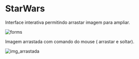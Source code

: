 # StarWars
Interface interativa permitindo arrastar imagem para ampliar.

![forms](https://user-images.githubusercontent.com/61740345/193964758-1f04ca34-2c3b-473c-b19d-47c194a25978.png)


Imagem arrastada com comando do mouse ( arrastar e soltar).


![img_arrastada](https://user-images.githubusercontent.com/61740345/193964817-c29bd2f5-a6e1-4888-8be9-709b89995b8d.png)
